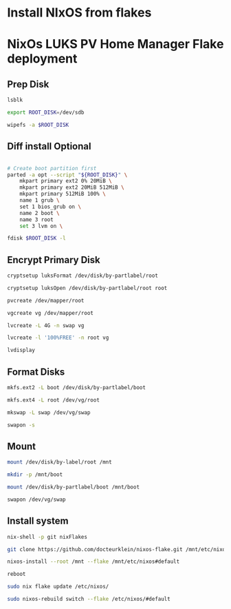 # Install NIxOS from flakes

# NixOs LUKS PV Home Manager Flake deployment

## Prep Disk

```sh
lsblk

export ROOT_DISK=/dev/sdb

wipefs -a $ROOT_DISK
```

## Diff install Optional

```sh

# Create boot partition first
parted -a opt --script "${ROOT_DISK}" \
    mkpart primary ext2 0% 20MiB \
    mkpart primary ext2 20MiB 512MiB \
    mkpart primary 512MiB 100% \
    name 1 grub \
    set 1 bios_grub on \
    name 2 boot \
    name 3 root
    set 3 lvm on \

fdisk $ROOT_DISK -l
```

## Encrypt Primary Disk

```sh
cryptsetup luksFormat /dev/disk/by-partlabel/root

cryptsetup luksOpen /dev/disk/by-partlabel/root root

pvcreate /dev/mapper/root

vgcreate vg /dev/mapper/root

lvcreate -L 4G -n swap vg

lvcreate -l '100%FREE' -n root vg

lvdisplay
```

## Format Disks

```sh
mkfs.ext2 -L boot /dev/disk/by-partlabel/boot

mkfs.ext4 -L root /dev/vg/root

mkswap -L swap /dev/vg/swap

swapon -s
```

## Mount

```sh
mount /dev/disk/by-label/root /mnt

mkdir -p /mnt/boot

mount /dev/disk/by-partlabel/boot /mnt/boot

swapon /dev/vg/swap
```

## Install system

```sh
nix-shell -p git nixFlakes

git clone https://github.com/docteurklein/nixos-flake.git /mnt/etc/nixos

nixos-install --root /mnt --flake /mnt/etc/nixos#default

reboot

sudo nix flake update /etc/nixos/

sudo nixos-rebuild switch --flake /etc/nixos/#default
```
